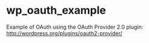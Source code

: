 wp_oauth_example
================

Example of OAuth using the OAuth Provider 2.0 plugin: http://wordpress.org/plugins/oauth2-provider/
